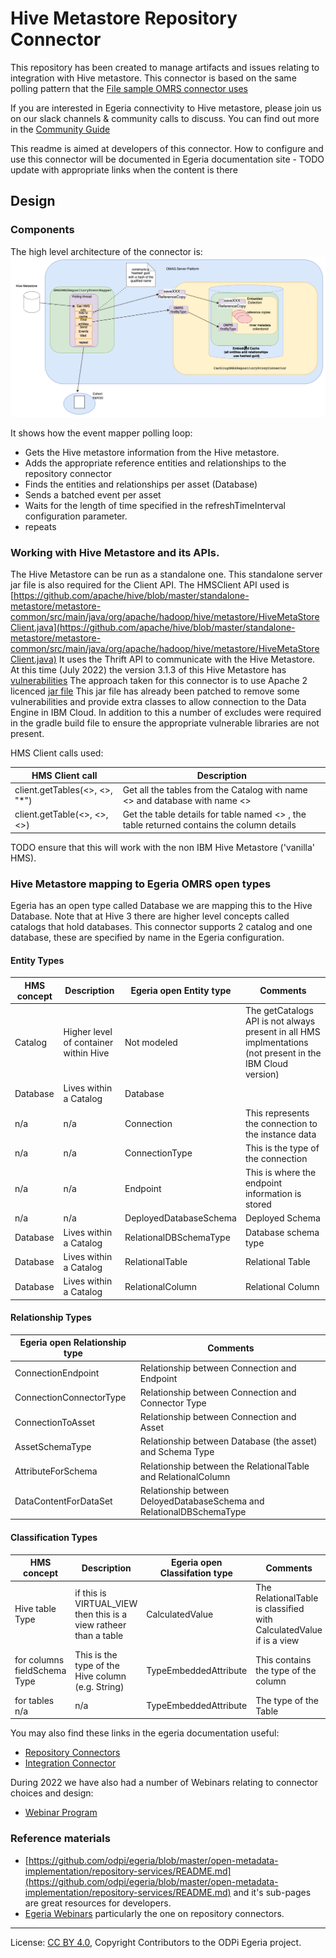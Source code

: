 <!-- SPDX-License-Identifier: CC-BY-4.0 -->
<!-- Copyright Contributors to the ODPi Egeria project. -->

# Hive Metastore Repository Connector

This repository has been created to manage artifacts and issues relating to integration with Hive metastore.
This connector is based on the same polling pattern that the [File sample OMRS connector uses](https://github.com/odpi/egeria-connector-repository-file-sample)

If you are interested in Egeria connectivity to Hive metastore, please join us on our slack channels
& community calls to discuss. You can find out more in the [Community Guide](http://egeria-project.org/guides/community/)

This readme is aimed at developers of this connector. How to configure and use this connector will be documented in 
Egeria documentation site - TODO update with appropriate links when the content is there 

## Design

### Components
The high level architecture of the connector is:
![Caching Repository proxy components](images/HMS%20Connector.drawio.png)

It shows how the event mapper polling loop:
- Gets the Hive metastore information from the Hive metastore. 
- Adds the appropriate reference entities and relationships to the repository connector
- Finds the entities and relationships per asset (Database)
- Sends a batched event per asset
- Waits for the length of time specified in the refreshTimeInterval configuration parameter.
- repeats

### Working with Hive Metastore and its APIs.

The Hive Metastore can be run as a standalone one. This standalone server jar file is also required for the Client
API. The HMSClient API used is [https://github.com/apache/hive/blob/master/standalone-metastore/metastore-common/src/main/java/org/apache/hadoop/hive/metastore/HiveMetaStoreClient.java](https://github.com/apache/hive/blob/master/standalone-metastore/metastore-common/src/main/java/org/apache/hadoop/hive/metastore/HiveMetaStoreClient.java)
It uses the Thrift API to communicate with the Hive Metastore.
At this time (July 2022) the version 3.1.3 of this Hive Metastore has [vulnerabilities](https://mvnrepository.com/artifact/org.apache.hive/hive-standalone-metastore/3.1.3)
The approach taken for this connector is to use Apache 2 licenced [jar file](https://cloud.ibm.com/docs/sql-query?topic=sql-query-hive_metastore#hive_compatible_client)
This jar file has already been patched to remove some vulnerabilities and provide extra classes to allow connection to the Data Engine in IBM Cloud.
In addition to this a number of excludes were required in the gradle build file to ensure the appropriate vulnerable libraries are
not present.

HMS Client calls used:


| HMS Client call                                          | Description                                                                                            |
|----------------------------------------------------------|--------------------------------------------------------------------------------------------------------|
| client.getTables(<<catName>>, <<dbName>>, "*")           | Get all the tables from the Catalog with name <<catName>> and database with name <<dbName>>            |
| client.getTable(<<catName>>, <<dbName>>, <<tableName>>) | Get the table details for table named <<tableName>> , the table returned contains the column details   |



TODO ensure that this will work with the non IBM Hive Metastore ('vanilla' HMS).

### Hive Metastore mapping to Egeria OMRS open types


Egeria has an open type called Database we are mapping this to the Hive Database. Note that at Hive 3 there are 
higher level concepts called catalogs that hold databases. This connector supports 2 catalog and one database,
these are specified by name in the Egeria configuration.

#### Entity Types 

| HMS concept | Description                           | Egeria open Entity type | Comments                                                                                                   |
|-------------|---------------------------------------|-------------------------|------------------------------------------------------------------------------------------------------------|
| Catalog     | Higher level of container within Hive | Not modeled             | The getCatalogs API is not always present in all HMS implmentations (not present in the IBM Cloud version) |
| Database    | Lives within a Catalog                | Database                |                                                                                                            |
| n/a         | n/a                                   | Connection              | This represents the connection to the instance data                                                        |
| n/a         | n/a                                   | ConnectionType          | This is the type of the connection                                                                         |
| n/a         | n/a                                   | Endpoint                | This is where the endpoint information is stored                                                           |
| n/a         | n/a                                   | DeployedDatabaseSchema  | Deployed Schema                                                                                            |
| Database    | Lives within a Catalog                | RelationalDBSchemaType  | Database schema type                                                                                       |
| Database    | Lives within a Catalog                | RelationalTable         | Relational Table                                                                                           |
| Database    | Lives within a Catalog                | RelationalColumn        | Relational Column                                                                                          |

#### Relationship Types

| Egeria open Relationship type | Comments                                                                |
|-------------------------------|-------------------------------------------------------------------------|
 | ConnectionEndpoint            | Relationship between Connection and Endpoint                            |
 | ConnectionConnectorType       | Relationship between Connection and Connector Type                      |
 | ConnectionToAsset             | Relationship between Connection and Asset                               |
 | AssetSchemaType               | Relationship between Database (the asset) and Schema Type               |
 | AttributeForSchema            | Relationship between the RelationalTable and RelationalColumn           |
 | DataContentForDataSet         | Relationship between DeloyedDatabaseSchema and RelationalDBSchemaType   |

#### Classification Types

| HMS concept                  | Description                                                      | Egeria open Classifation type | Comments                                                            |
|------------------------------|------------------------------------------------------------------|-------------------------------|---------------------------------------------------------------------|
| Hive table Type              | if this is VIRTUAL_VIEW then this is a view ratheer than a table | CalculatedValue               | The RelationalTable is classified with CalculatedValue if is a view |
| for columns fieldSchema Type | This is the type of the Hive column (e.g. String)                | TypeEmbeddedAttribute         | This contains the type of the column                                |
| for tables n/a               | n/a                                                              | TypeEmbeddedAttribute         | The type of the Table                                               |




You may also find these links in the egeria documentation useful:
* [Repository Connectors](https://egeria-project.org/concepts/repository-connector/)
* [Integration Connector](http://egeria-project.org/concepts/integration-connector/)

During 2022 we have also had a number of Webinars relating to connector choices and design:
* [Webinar Program](https://egeria-project.org/education/webinar-program/overview/)


### Reference materials 

* [https://github.com/odpi/egeria/blob/master/open-metadata-implementation/repository-services/README.md](https://github.com/odpi/egeria/blob/master/open-metadata-implementation/repository-services/README.md)
  and it's sub-pages are great resources for developers.
* [Egeria Webinars](https://wiki.lfaidata.foundation/display/EG/Egeria+Webinar+program) particularly the one on repository connectors.


----

License: [CC BY 4.0](https://creativecommons.org/licenses/by/4.0/),
Copyright Contributors to the ODPi Egeria project.

